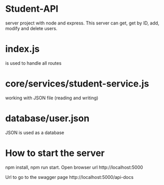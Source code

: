 # Student-API 

server project with node and express. This server can get, get by ID, add, modify and delete users. 

# index.js

is used to handle all routes

# core/services/student-service.js

working with JSON file (reading and writing)

# database/user.json

JSON is used as a database

# How to start the server

<p>npm install, npm run start. Open browser url http://localhost:5000 </p>
<p>Url to go to the swagger page http://localhost:5000/api-docs </p>
